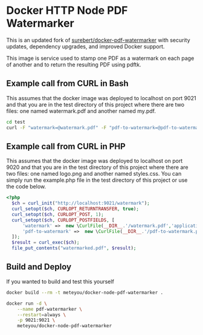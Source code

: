 Docker HTTP Node PDF Watermarker
========================

This is an updated fork of [surebert/docker-pdf-watermarker](https://github.com/surebert/docker-pdf-watermarker) with
security updates, dependency upgrades, and improved Docker support.

This image is service used to stamp one PDF as a watermark on each page of another and to
return the resulting PDF using pdftk.

## Example call from CURL in Bash
This assumes that the docker image was deployed to localhost on port 9021 and that you are in the test directory of this
project where there are two files: one named watermark.pdf and another named my.pdf.

```bash
cd test
curl -F "watermark=@watermark.pdf" -F "pdf-to-watermark=@pdf-to-watermark.pdf" http://localhost:9021/watermark > watermarked.pdf
```

## Example call from CURL in PHP
This assumes that the docker image was deployed to localhost on port 9020 and that you are in the test directory of this
project where there are two files: one named logo.png and another named styles.css. You can simply run the example.php
file in the test directory of this project or use the code below.

```php
<?php
  $ch = curl_init("http://localhost:9021/watermark");
  curl_setopt($ch, CURLOPT_RETURNTRANSFER, true);
  curl_setopt($ch, CURLOPT_POST, 1);
  curl_setopt($ch, CURLOPT_POSTFIELDS, [
      'watermark' =>  new \CurlFile(__DIR__.'/watermark.pdf','application/pdf','watermark.pdf'),
      'pdf-to-watermark' =>  new \CurlFile(__DIR__.'/pdf-to-watermark.pdf','application/pdf','my.pdf')
  ]);
  $result = curl_exec($ch);
  file_put_contents("watermarked.pdf", $result);
```

## Build and Deploy

If you wanted to build and test this yourself

```bash
docker build --rm -t meteyou/docker-node-pdf-watermarker .

docker run -d \
    --name pdf-watermarker \
    --restart=always \
    -p 9021:9021 \
    meteyou/docker-node-pdf-watermarker
```
